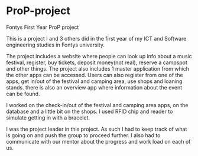 # ProP-project
Fontys First Year ProP project

This is a project I and 3 others did in the first year of my ICT and Software engineering studies in Fontys university. 

The project includes a website where people can look up info about a music festival, register, buy tickets, deposit money(not real),
reserve a campspot and other things.
The project also includes 1 master application from which the other apps can be accessed. Users can also register from one of the apps,
get in/out of the festival and camping area, use shops and loaning stands. there is also an overview app where information about the
event can be found.

I worked on the check-in/out of the festival and camping area apps, on the database and a little bit on the shops. I used RFID chip and reader to simulate getting in with a bracelet.

I was the project leader in this project. As such I had to keep track of what is going on and push the group to proceed further. I also had to communicate with our mentor about the progress and work load on each of us.
